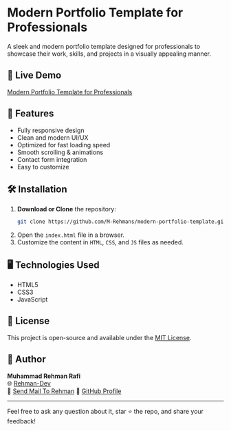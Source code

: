 # Modern Portfolio Template for Professionals

A sleek and modern portfolio template designed for professionals to showcase their work, skills, and projects in a visually appealing manner.

## 🚀 Live Demo
[Modern Portfolio Template for Professionals](https://craftology.site/Free%20Templates/Personal%20Portfolio/index.html)

## 📌 Features
- Fully responsive design
- Clean and modern UI/UX
- Optimized for fast loading speed
- Smooth scrolling & animations
- Contact form integration
- Easy to customize

## 🛠️ Installation
1. **Download or Clone** the repository:
   ```bash
   git clone https://github.com/M-Rehmans/modern-portfolio-template.git
   ```
2. Open the `index.html` file in a browser.
3. Customize the content in `HTML`, `CSS`, and `JS` files as needed.

## 🖥️ Technologies Used
- HTML5
- CSS3
- JavaScript

## 📜 License
This project is open-source and available under the [MIT License](LICENSE).

## 👤 Author
**Muhammad Rehman Rafi**  
🌐 [Rehman-Dev](https://rehman-dev.netlify.app/)  
📩 [Send Mail To Rehman](mailto:mrehmanrafi15@gmail.com)
📌 [GitHub Profile](https://github.com/M-Rehmans)

---
Feel free to ask any question about it, star ⭐ the repo, and share your feedback!
